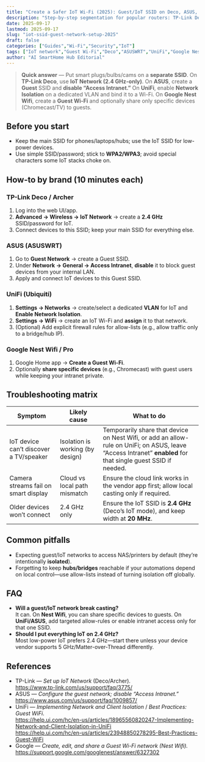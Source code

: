 ```yaml
---
title: "Create a Safer IoT Wi-Fi (2025): Guest/IoT SSID on Deco, ASUS, UniFi, and Google Nest Wifi"
description: "Step-by-step segmentation for popular routers: TP-Link Deco ‘IoT Network’, ASUS Guest with Intranet off, UniFi Network Isolation, and Google Nest Wifi Guest—plus when devices need limited access to the main LAN."
date: 2025-09-17
lastmod: 2025-09-17
slug: "iot-ssid-guest-network-setup-2025"
draft: false
categories: ["Guides","Wi-Fi","Security","IoT"]
tags: ["IoT network","Guest Wi-Fi","Deco","ASUSWRT","UniFi","Google Nest Wifi"]
author: "AI SmartHome Hub Editorial"
---
```


> **Quick answer** — Put smart plugs/bulbs/cams on a **separate SSID**. On **TP-Link Deco**, use **IoT Network (2.4 GHz-only)**. On **ASUS**, create a **Guest** SSID and **disable “Access Intranet.”** On **UniFi**, enable **Network Isolation** on a dedicated VLAN and bind it to a Wi-Fi. On **Google Nest Wifi**, create a **Guest Wi-Fi** and optionally share only specific devices (Chromecast/TV) to guests.

## Before you start
- Keep the main SSID for phones/laptops/hubs; use the IoT SSID for low-power devices.  
- Use simple SSID/password; stick to **WPA2/WPA3**; avoid special characters some IoT stacks choke on.

## How-to by brand (10 minutes each)

### TP-Link Deco / Archer
1. Log into the web UI/app.  
2. **Advanced → Wireless → IoT Network** → create a **2.4 GHz** SSID/password for IoT.  
3. Connect devices to this SSID; keep your main SSID for everything else.

### ASUS (ASUSWRT)
1. Go to **Guest Network** → create a Guest SSID.  
2. Under **Network → General → Access Intranet**, **disable** it to block guest devices from your internal LAN.  
3. Apply and connect IoT devices to this Guest SSID.

### UniFi (Ubiquiti)
1. **Settings → Networks** → create/select a dedicated **VLAN** for IoT and **Enable Network Isolation**.  
2. **Settings → WiFi** → create an IoT Wi-Fi and **assign** it to that network.  
3. (Optional) Add explicit firewall rules for allow-lists (e.g., allow traffic only to a bridge/hub IP).

### Google Nest Wifi / Pro
1. Google Home app → **Create a Guest Wi-Fi**.  
2. Optionally **share specific devices** (e.g., Chromecast) with guest users while keeping your intranet private.

## Troubleshooting matrix
| Symptom                                | Likely cause                     | What to do                                                   |
| -------------------------------------- | -------------------------------- | ------------------------------------------------------------ |
| IoT device can’t discover a TV/speaker | Isolation is working (by design) | Temporarily share that device on Nest Wifi, or add an allow-rule on UniFi; on ASUS, leave “Access Intranet” **enabled** for that single guest SSID if needed. |
| Camera streams fail on smart display   | Cloud vs local path mismatch     | Ensure the cloud link works in the vendor app first; allow local casting only if required. |
| Older devices won’t connect            | 2.4 GHz only                     | Ensure the IoT SSID is **2.4 GHz** (Deco’s IoT mode), and keep width at **20 MHz**. |

## Common pitfalls
- Expecting guest/IoT networks to access NAS/printers by default (they’re intentionally **isolated**).  
- Forgetting to keep **hubs/bridges** reachable if your automations depend on local control—use allow-lists instead of turning isolation off globally.

## FAQ
- **Will a guest/IoT network break casting?**  
  It can. On **Nest Wifi**, you can share specific devices to guests. On **UniFi/ASUS**, add targeted allow-rules or enable intranet access only for that one SSID.  
- **Should I put everything IoT on 2.4 GHz?**  
  Most low-power IoT prefers 2.4 GHz—start there unless your device vendor supports 5 GHz/Matter-over-Thread differently.

## References
- TP-Link — *Set up IoT Network* (Deco/Archer).  
  https://www.tp-link.com/us/support/faq/3775/  
- ASUS — *Configure the guest network; disable “Access Intranet.”*  
  https://www.asus.com/us/support/faq/1009857/  
- UniFi — *Implementing Network and Client Isolation* / *Best Practices: Guest WiFi*.  
  https://help.ui.com/hc/en-us/articles/18965560820247-Implementing-Network-and-Client-Isolation-in-UniFi  
  https://help.ui.com/hc/en-us/articles/23948850278295-Best-Practices-Guest-WiFi  
- Google — *Create, edit, and share a Guest Wi-Fi network (Nest Wifi).*  
  https://support.google.com/googlenest/answer/6327302
